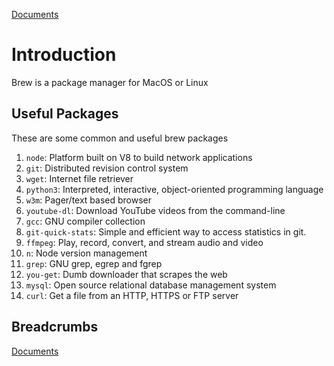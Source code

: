 [Documents](../readme.md)

# Introduction

Brew is a package manager for MacOS or Linux

## Useful Packages

These are some common and useful brew packages

1.  `node`: Platform built on V8 to build network applications
2.  `git`: Distributed revision control system
3.  `wget`: Internet file retriever
4.  `python3`: Interpreted, interactive, object-oriented programming language
5.  `w3m`: Pager/text based browser
6.  `youtube-dl`: Download YouTube videos from the command-line
7.  `gcc`: GNU compiler collection
8.  `git-quick-stats`: Simple and efficient way to access statistics in git.
9.  `ffmpeg`: Play, record, convert, and stream audio and video
10. `n`: Node version management
11. `grep`: GNU grep, egrep and fgrep
12. `you-get`: Dumb downloader that scrapes the web
13. `mysql`: Open source relational database management system
14. `curl`: Get a file from an HTTP, HTTPS or FTP server

## Breadcrumbs

[Documents](../readme.md)
